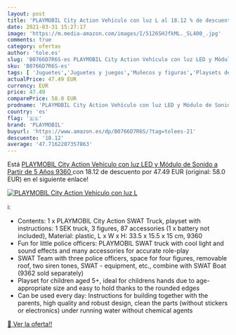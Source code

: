 ```yaml
---
layout: post
title: 'PLAYMOBIL City Action Vehículo con luz L al 18.12 % de descuento'
date: 2021-03-31 15:27:17
image: 'https://m.media-amazon.com/images/I/5126SHJfkML._SL400_.jpg'
comments: true
category: ofertas
author: 'tole.es'
slug: 'B0766D7R6S-es PLAYMOBIL City Action Vehículo con luz LED y Módulo de...'
sku: 'B0766D7R6S-es'
tags: [ 'Juguetes','Juguetes y juegos','Muñecos y figuras','Playsets de figuras de juguete para niños','playmobil', ]
actualPrice: 47.49 EUR
currency: EUR
price: 47.49
comparePrice: 58.0 EUR
prodname: 'PLAYMOBIL City Action Vehículo con luz LED y Módulo de Sonido  a Partir de 5 Años  9360 '
country: 'es'
flag: '🇪🇸'
brand: 'PLAYMOBIL'
buyurl: 'https://www.amazon.es/dp/B0766D7R6S/?tag=tolees-21'
descuento: '18.12'
average: '47.7162207357863'
---
```


Está [PLAYMOBIL City Action Vehículo con luz LED y Módulo de Sonido  a Partir de 5 Años  9360 ](https://www.amazon.es/dp/B0766D7R6S/?tag=tolees-21) con 18.12 de descuento por 47.49 EUR (original: 58.0 EUR) en el siguiente enlace!

[![PLAYMOBIL City Action Vehículo con luz L](https://m.media-amazon.com/images/I/5126SHJfkML._SL400_.jpg)](https://www.amazon.es/dp/B0766D7R6S/?tag=tolees-21)

ℹ️:

- Contents: 1 x PLAYMOBIL City Action SWAT Truck, playset with instructions: 1 SEK truck, 3 figures, 87 accessories (1 x battery not included), Material: plastic, L x W x H: 33.5 x 15.5 x 15 cm, 9360
- Fun for little police officers: PLAYMOBIL SWAT truck with cool light and sound effects and many accessories for accurate role-play
- SWAT Team with three police officers, space for four figures, removable roof, two siren tones, SWAT - equipment, etc., combine with SWAT Boat (9362 sold separately)
- Playset for children aged 5+, ideal for childrens hands due to age-appropriate size and easy to hold thanks to the rounded edges
- Can be used every day: Instructions for building together with the parents, high quality and robust design, clean the parts (without stickers or electronics) under running water without chemical agents

[🛒 Ver la oferta!!](https://www.amazon.es/dp/B0766D7R6S/?tag=tolees-21)
